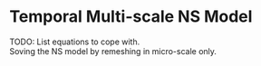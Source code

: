 # Temporal Multi-scale NS Model
TODO: List equations to cope with.   
Soving the NS model by remeshing in micro-scale only.
